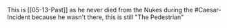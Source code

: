 This is [[05-13-Past]] as he never died from the Nukes during the #Caesar-Incident because he wasn't there, this is still "The Pedestrian"